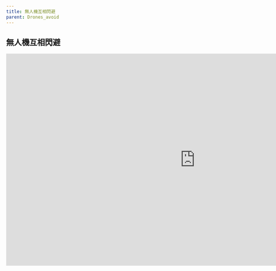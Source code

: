 ```yaml
---
title: 無人機互相閃避
parent: Drones_avoid
---
```


## 無人機互相閃避<br>

<iframe width="1024" height="576" src="https://www.youtube.com/embed/hjKEcb6BgEc" frameborder="0" allow="accelerometer; autoplay; clipboard-write; encrypted-media; gyroscope; picture-in-picture" allowfullscreen></iframe>
